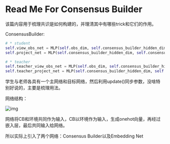 # Read Me For Consensus Builder

该篇内容用于梳理共识是如何构建的，并理清其中有哪些trick和它们的作用。



ConsensusBuilder:

```python
# * student
self.view_obs_net = MLP(self.obs_dim, self.consensus_builder_hidden_dim * 2, self.consensus_builder_hidden_dim)
self.project_net = MLP(self.consensus_builder_hidden_dim, self.consensus_builder_hidden_dim, self.consensus_builder_dim)

# * teacher
self.teacher_view_obs_net = MLP(self.obs_dim, self.consensus_builder_hidden_dim * 2, self.consensus_builder_hidden_dim)
self.teacher_project_net = MLP(self.consensus_builder_hidden_dim, self.consensus_builder_hidden_dim, self.consensus_builder_dim)
```

学生与老师各具有一个主网络和目标网络，然后利用update()同步参数，没啥特别好说的，主要是梳理用法。

网络结构：

![img](README_for_CB.assets/image.png)

网络将CB和环境共同作为输入，CB以环境作为输入，生成onehot向量，再经过嵌入层，最后共同输入给网络。

所以实际上引入了两个网络：Consensus Builder以及Embedding Net